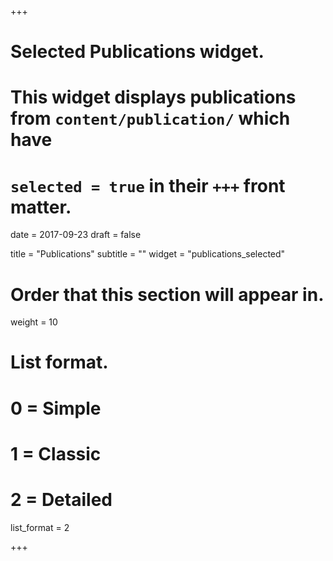 +++
# Selected Publications widget.
# This widget displays publications from `content/publication/` which have
# `selected = true` in their `+++` front matter.

date = 2017-09-23
draft = false

title = "Publications"
subtitle = ""
widget = "publications_selected"

# Order that this section will appear in.
weight = 10

# List format.
#   0 = Simple
#   1 = Classic
#   2 = Detailed
list_format = 2

+++

